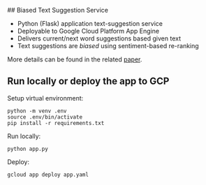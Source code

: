 
## Biased Text Suggestion Service

* Python (Flask) application text-suggestion service
* Deployable to Google Cloud Platform App Engine
* Delivers current/next word suggestions based given text
* Text suggestions are *biased* using sentiment-based re-ranking

More details can be found in the related [paper](https://aclanthology.org/2021.hcinlp-1.17.pdf).

## Run locally or deploy the app to GCP
Setup virtual environment:
```
python -m venv .env
source .env/bin/activate
pip install -r requirements.txt
```
Run locally:
```
python app.py
```
Deploy:
```
gcloud app deploy app.yaml
```
